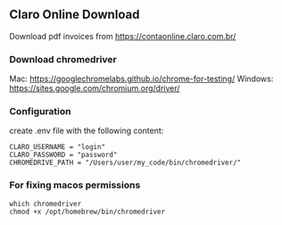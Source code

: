 ## Claro Online Download
Download pdf invoices from https://contaonline.claro.com.br/


### Download chromedriver

Mac: https://googlechromelabs.github.io/chrome-for-testing/
Windows: https://sites.google.com/chromium.org/driver/

### Configuration

create .env file with the following content:

```
CLARO_USERNAME = "login"
CLARO_PASSWORD = "password"
CHROMEDRIVE_PATH = "/Users/user/my_code/bin/chromedriver/"
```

### For fixing macos permissions

```
which chromedriver 
chmod +x /opt/homebrew/bin/chromedriver 
```